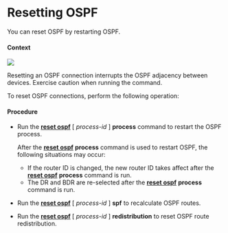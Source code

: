 Resetting OSPF
==============

You can reset OSPF by restarting OSPF.

#### Context

![](../../../../public_sys-resources/notice_3.0-en-us.png) 

Resetting an OSPF connection interrupts the OSPF adjacency between devices. Exercise caution when running the command.

To reset OSPF connections, perform the following operation:


#### Procedure

* Run the [**reset ospf**](cmdqueryname=reset+ospf) [ *process-id* ] **process** command to restart the OSPF process.
  
  
  
  After the [**reset ospf**](cmdqueryname=reset+ospf) **process** command is used to restart OSPF, the following situations may occur:
  
  + If the router ID is changed, the new router ID takes affect after the [**reset ospf**](cmdqueryname=reset+ospf) **process** command is run.
  + The DR and BDR are re-selected after the [**reset ospf**](cmdqueryname=reset+ospf) **process** command is run.
* Run the [**reset ospf**](cmdqueryname=reset+ospf) [ *process-id* ] **spf** to recalculate OSPF routes.
* Run the [**reset ospf**](cmdqueryname=reset+ospf) [ *process-id* ] **redistribution** to reset OSPF route redistribution.